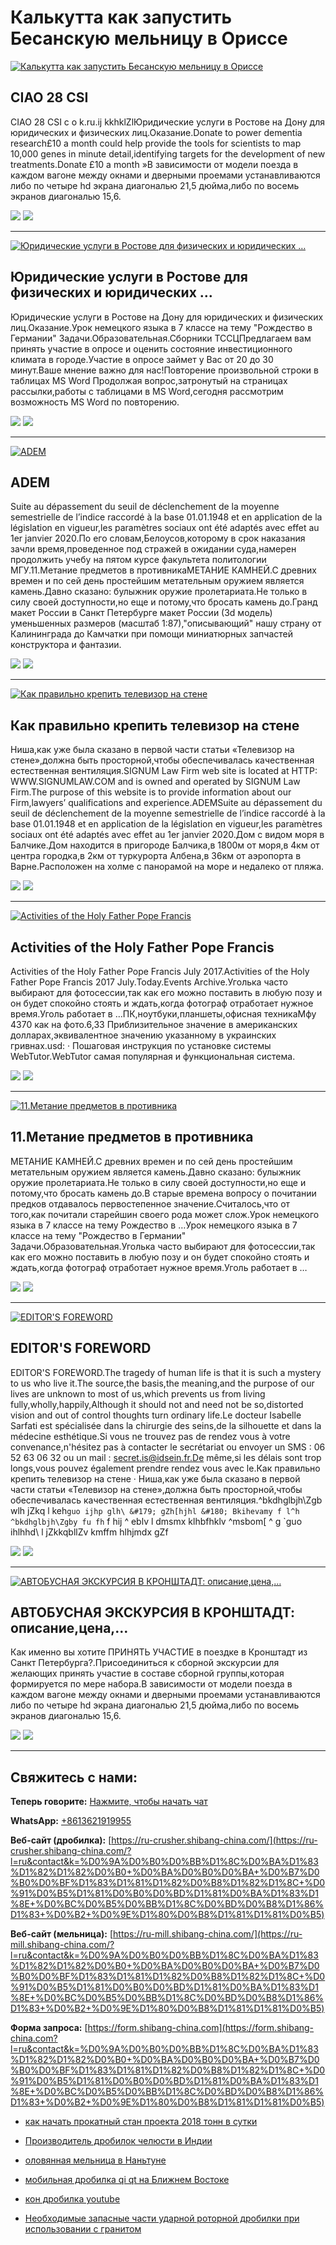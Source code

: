 # Калькутта как запустить Бесанскую мельницу в Ориссе

<a href="https://swt.shibang-china.com/?l=ru&img&k=%D0%9A%D0%B0%D0%BB%D1%8C%D0%BA%D1%83%D1%82%D1%82%D0%B0+%D0%BA%D0%B0%D0%BA+%D0%B7%D0%B0%D0%BF%D1%83%D1%81%D1%82%D0%B8%D1%82%D1%8C+%D0%91%D0%B5%D1%81%D0%B0%D0%BD%D1%81%D0%BA%D1%83%D1%8E+%D0%BC%D0%B5%D0%BB%D1%8C%D0%BD%D0%B8%D1%86%D1%83+%D0%B2+%D0%9E%D1%80%D0%B8%D1%81%D1%81%D0%B5" target="_blank">![Калькутта как запустить Бесанскую мельницу в Ориссе](http://static.shibang-china.com/all-800x300/204.jpg)</a>

## CIAO 28 CSI
CIAO 28 CSI c o k.ru.ij kkhklZlЮридические услуги в Ростове на Дону для юридических и физических лиц.Оказание.Donate to power dementia research&#163;10 a month could help provide the tools for scientists to map 10,000 genes in minute detail,identifying targets for the development of new treatments.Donate &#163;10 a month &#187;В зависимости от модели поезда в каждом вагоне между окнами и дверными проемами устанавливаются либо по четыре hd экрана диагональю 21,5 дюйма,либо по восемь экранов диагональю 15,6.


<a href="https://whatsapp.shibangsoft.com/WhatsApp.php" target="_blank" title="WhatsApp">![](http://static.shibang-china.com/icon/whatsapp.png)</a> <a href="https://swt.shibang-china.com/?l=ru&icon&k=%D0%9A%D0%B0%D0%BB%D1%8C%D0%BA%D1%83%D1%82%D1%82%D0%B0+%D0%BA%D0%B0%D0%BA+%D0%B7%D0%B0%D0%BF%D1%83%D1%81%D1%82%D0%B8%D1%82%D1%8C+%D0%91%D0%B5%D1%81%D0%B0%D0%BD%D1%81%D0%BA%D1%83%D1%8E+%D0%BC%D0%B5%D0%BB%D1%8C%D0%BD%D0%B8%D1%86%D1%83+%D0%B2+%D0%9E%D1%80%D0%B8%D1%81%D1%81%D0%B5" target="_blank">![](http://static.shibang-china.com/icon/chat-ru.png)</a>

---

<a href="https://swt.shibang-china.com/?l=ru&img&k=%D0%9A%D0%B0%D0%BB%D1%8C%D0%BA%D1%83%D1%82%D1%82%D0%B0+%D0%BA%D0%B0%D0%BA+%D0%B7%D0%B0%D0%BF%D1%83%D1%81%D1%82%D0%B8%D1%82%D1%8C+%D0%91%D0%B5%D1%81%D0%B0%D0%BD%D1%81%D0%BA%D1%83%D1%8E+%D0%BC%D0%B5%D0%BB%D1%8C%D0%BD%D0%B8%D1%86%D1%83+%D0%B2+%D0%9E%D1%80%D0%B8%D1%81%D1%81%D0%B5" target="_blank">![Юридические услуги в Ростове для физических и юридических …](http://static.shibang-china.com/all-800x300/836.jpg)</a>

## Юридические услуги в Ростове для физических и юридических …
Юридические услуги в Ростове на Дону для юридических и физических лиц.Оказание.Урок немецкого языка в 7 классе на тему &quot;Рождество в Германии&quot; Задачи.Образовательная.Сборники ТССЦПредлагаем вам принять участие в опросе и оценить состояние инвестиционного климата в городе.Участие в опросе займет у Вас от 20 до 30 минут.Ваше мнение важно для нас!Повторение произвольной строки в таблицах MS Word Продолжая вопрос,затронутый на страницах рассылки,работы с таблицами в MS Word,сегодня рассмотрим возможность MS Word по повторению.


<a href="https://whatsapp.shibangsoft.com/WhatsApp.php" target="_blank" title="WhatsApp">![](http://static.shibang-china.com/icon/whatsapp.png)</a> <a href="https://swt.shibang-china.com/?l=ru&icon&k=%D0%9A%D0%B0%D0%BB%D1%8C%D0%BA%D1%83%D1%82%D1%82%D0%B0+%D0%BA%D0%B0%D0%BA+%D0%B7%D0%B0%D0%BF%D1%83%D1%81%D1%82%D0%B8%D1%82%D1%8C+%D0%91%D0%B5%D1%81%D0%B0%D0%BD%D1%81%D0%BA%D1%83%D1%8E+%D0%BC%D0%B5%D0%BB%D1%8C%D0%BD%D0%B8%D1%86%D1%83+%D0%B2+%D0%9E%D1%80%D0%B8%D1%81%D1%81%D0%B5" target="_blank">![](http://static.shibang-china.com/icon/chat-ru.png)</a>

---

<a href="https://swt.shibang-china.com/?l=ru&img&k=%D0%9A%D0%B0%D0%BB%D1%8C%D0%BA%D1%83%D1%82%D1%82%D0%B0+%D0%BA%D0%B0%D0%BA+%D0%B7%D0%B0%D0%BF%D1%83%D1%81%D1%82%D0%B8%D1%82%D1%8C+%D0%91%D0%B5%D1%81%D0%B0%D0%BD%D1%81%D0%BA%D1%83%D1%8E+%D0%BC%D0%B5%D0%BB%D1%8C%D0%BD%D0%B8%D1%86%D1%83+%D0%B2+%D0%9E%D1%80%D0%B8%D1%81%D1%81%D0%B5" target="_blank">![ADEM](http://static.shibang-china.com/all-800x300/817.jpg)</a>

## ADEM
Suite au d&#233;passement du seuil de d&#233;clenchement de la moyenne semestrielle de l’indice raccord&#233; &#224; la base 01.01.1948 et en application de la l&#233;gislation en vigueur,les param&#232;tres sociaux ont &#233;t&#233; adapt&#233;s avec effet au 1er janvier 2020.По его словам,Белоусов,которому в срок наказания зачли время,проведенное под стражей в ожидании суда,намерен продолжить учебу на пятом курсе факультета политологии МГУ.11.Метание предметов в противникаМЕТАНИЕ КАМНЕЙ.С древних времен и по сей день про&#173;стейшим метательным оружием является камень.Давно ска&#173;зано: булыжник оружие пролетариата.Не только в силу своей доступности,но еще и потому,что бросать камень до.Гранд макет России в Санкт Петербурге макет России (3d модель) уменьшенных размеров (масштаб 1:87),&quot;описывающий&quot; нашу страну от Калининграда до Камчатки при помощи миниатюрных запчастей конструктора и фантазии.


<a href="https://whatsapp.shibangsoft.com/WhatsApp.php" target="_blank" title="WhatsApp">![](http://static.shibang-china.com/icon/whatsapp.png)</a> <a href="https://swt.shibang-china.com/?l=ru&icon&k=%D0%9A%D0%B0%D0%BB%D1%8C%D0%BA%D1%83%D1%82%D1%82%D0%B0+%D0%BA%D0%B0%D0%BA+%D0%B7%D0%B0%D0%BF%D1%83%D1%81%D1%82%D0%B8%D1%82%D1%8C+%D0%91%D0%B5%D1%81%D0%B0%D0%BD%D1%81%D0%BA%D1%83%D1%8E+%D0%BC%D0%B5%D0%BB%D1%8C%D0%BD%D0%B8%D1%86%D1%83+%D0%B2+%D0%9E%D1%80%D0%B8%D1%81%D1%81%D0%B5" target="_blank">![](http://static.shibang-china.com/icon/chat-ru.png)</a>

---

<a href="https://swt.shibang-china.com/?l=ru&img&k=%D0%9A%D0%B0%D0%BB%D1%8C%D0%BA%D1%83%D1%82%D1%82%D0%B0+%D0%BA%D0%B0%D0%BA+%D0%B7%D0%B0%D0%BF%D1%83%D1%81%D1%82%D0%B8%D1%82%D1%8C+%D0%91%D0%B5%D1%81%D0%B0%D0%BD%D1%81%D0%BA%D1%83%D1%8E+%D0%BC%D0%B5%D0%BB%D1%8C%D0%BD%D0%B8%D1%86%D1%83+%D0%B2+%D0%9E%D1%80%D0%B8%D1%81%D1%81%D0%B5" target="_blank">![Как правильно крепить телевизор на стене](http://static.shibang-china.com/all-800x300/742.jpg)</a>

## Как правильно крепить телевизор на стене
Ниша,как уже была сказано в первой части статьи &#171;Телевизор на стене&#187;,должна быть просторной,чтобы обеспечивалась качественная естественная вентиляция.SIGNUM Law Firm web site is located at HTTP: WWW.SIGNUMLAW.COM and is owned and operated by SIGNUM Law Firm.The purpose of this website is to provide information about our Firm,lawyers’ qualifications and experience.ADEMSuite au d&#233;passement du seuil de d&#233;clenchement de la moyenne semestrielle de l’indice raccord&#233; &#224; la base 01.01.1948 et en application de la l&#233;gislation en vigueur,les param&#232;tres sociaux ont &#233;t&#233; adapt&#233;s avec effet au 1er janvier 2020.Дом с видом моря в Балчике.Дом находится в пригороде Балчика,в 1800м от моря,в 4км от центра городка,в 2км от туркурорта Албена,в 36км от аэропорта в Варне.Расположен на холме с панорамой на море и недалеко от пляжа.


<a href="https://whatsapp.shibangsoft.com/WhatsApp.php" target="_blank" title="WhatsApp">![](http://static.shibang-china.com/icon/whatsapp.png)</a> <a href="https://swt.shibang-china.com/?l=ru&icon&k=%D0%9A%D0%B0%D0%BB%D1%8C%D0%BA%D1%83%D1%82%D1%82%D0%B0+%D0%BA%D0%B0%D0%BA+%D0%B7%D0%B0%D0%BF%D1%83%D1%81%D1%82%D0%B8%D1%82%D1%8C+%D0%91%D0%B5%D1%81%D0%B0%D0%BD%D1%81%D0%BA%D1%83%D1%8E+%D0%BC%D0%B5%D0%BB%D1%8C%D0%BD%D0%B8%D1%86%D1%83+%D0%B2+%D0%9E%D1%80%D0%B8%D1%81%D1%81%D0%B5" target="_blank">![](http://static.shibang-china.com/icon/chat-ru.png)</a>

---

<a href="https://swt.shibang-china.com/?l=ru&img&k=%D0%9A%D0%B0%D0%BB%D1%8C%D0%BA%D1%83%D1%82%D1%82%D0%B0+%D0%BA%D0%B0%D0%BA+%D0%B7%D0%B0%D0%BF%D1%83%D1%81%D1%82%D0%B8%D1%82%D1%8C+%D0%91%D0%B5%D1%81%D0%B0%D0%BD%D1%81%D0%BA%D1%83%D1%8E+%D0%BC%D0%B5%D0%BB%D1%8C%D0%BD%D0%B8%D1%86%D1%83+%D0%B2+%D0%9E%D1%80%D0%B8%D1%81%D1%81%D0%B5" target="_blank">![Activities of the Holy Father Pope Francis](http://static.shibang-china.com/all-800x300/272.jpg)</a>

## Activities of the Holy Father Pope Francis
Activities of the Holy Father Pope Francis July 2017.Activities of the Holy Father Pope Francis 2017 July.Today.Events Archive.Уголька часто выбирают для фотосессии,так как его можно поставить в любую позу и он будет спокойно стоять и ждать,когда фотограф отработает нужное время.Уголь работает в …ПК,ноутбуки,планшеты,офисная техникаМфу 4370 как на фото.6,33 Приблизительное значение в американских долларах,эквивалентное значению указанному в украинских гривнах.usd:&nbsp;&#0183;&#32;Пошаговая инструкция по установке системы WebTutor.WebTutor самая популярная и функциональная система.


<a href="https://whatsapp.shibangsoft.com/WhatsApp.php" target="_blank" title="WhatsApp">![](http://static.shibang-china.com/icon/whatsapp.png)</a> <a href="https://swt.shibang-china.com/?l=ru&icon&k=%D0%9A%D0%B0%D0%BB%D1%8C%D0%BA%D1%83%D1%82%D1%82%D0%B0+%D0%BA%D0%B0%D0%BA+%D0%B7%D0%B0%D0%BF%D1%83%D1%81%D1%82%D0%B8%D1%82%D1%8C+%D0%91%D0%B5%D1%81%D0%B0%D0%BD%D1%81%D0%BA%D1%83%D1%8E+%D0%BC%D0%B5%D0%BB%D1%8C%D0%BD%D0%B8%D1%86%D1%83+%D0%B2+%D0%9E%D1%80%D0%B8%D1%81%D1%81%D0%B5" target="_blank">![](http://static.shibang-china.com/icon/chat-ru.png)</a>

---

<a href="https://swt.shibang-china.com/?l=ru&img&k=%D0%9A%D0%B0%D0%BB%D1%8C%D0%BA%D1%83%D1%82%D1%82%D0%B0+%D0%BA%D0%B0%D0%BA+%D0%B7%D0%B0%D0%BF%D1%83%D1%81%D1%82%D0%B8%D1%82%D1%8C+%D0%91%D0%B5%D1%81%D0%B0%D0%BD%D1%81%D0%BA%D1%83%D1%8E+%D0%BC%D0%B5%D0%BB%D1%8C%D0%BD%D0%B8%D1%86%D1%83+%D0%B2+%D0%9E%D1%80%D0%B8%D1%81%D1%81%D0%B5" target="_blank">![11.Метание предметов в противника](http://static.shibang-china.com/all-800x300/1259.jpg)</a>

## 11.Метание предметов в противника
МЕТАНИЕ КАМНЕЙ.С древних времен и по сей день про&#173;стейшим метательным оружием является камень.Давно ска&#173;зано: булыжник оружие пролетариата.Не только в силу своей доступности,но еще и потому,что бросать камень до.В старые времена вопросу о почитании предков отдавалось первостепенное значение.Считалось,что от того,как почитали старейшин своего рода может слож.Урок немецкого языка в 7 классе на тему Рождество в …Урок немецкого языка в 7 классе на тему &quot;Рождество в Германии&quot; Задачи.Образовательная.Уголька часто выбирают для фотосессии,так как его можно поставить в любую позу и он будет спокойно стоять и ждать,когда фотограф отработает нужное время.Уголь работает в …


<a href="https://whatsapp.shibangsoft.com/WhatsApp.php" target="_blank" title="WhatsApp">![](http://static.shibang-china.com/icon/whatsapp.png)</a> <a href="https://swt.shibang-china.com/?l=ru&icon&k=%D0%9A%D0%B0%D0%BB%D1%8C%D0%BA%D1%83%D1%82%D1%82%D0%B0+%D0%BA%D0%B0%D0%BA+%D0%B7%D0%B0%D0%BF%D1%83%D1%81%D1%82%D0%B8%D1%82%D1%8C+%D0%91%D0%B5%D1%81%D0%B0%D0%BD%D1%81%D0%BA%D1%83%D1%8E+%D0%BC%D0%B5%D0%BB%D1%8C%D0%BD%D0%B8%D1%86%D1%83+%D0%B2+%D0%9E%D1%80%D0%B8%D1%81%D1%81%D0%B5" target="_blank">![](http://static.shibang-china.com/icon/chat-ru.png)</a>

---

<a href="https://swt.shibang-china.com/?l=ru&img&k=%D0%9A%D0%B0%D0%BB%D1%8C%D0%BA%D1%83%D1%82%D1%82%D0%B0+%D0%BA%D0%B0%D0%BA+%D0%B7%D0%B0%D0%BF%D1%83%D1%81%D1%82%D0%B8%D1%82%D1%8C+%D0%91%D0%B5%D1%81%D0%B0%D0%BD%D1%81%D0%BA%D1%83%D1%8E+%D0%BC%D0%B5%D0%BB%D1%8C%D0%BD%D0%B8%D1%86%D1%83+%D0%B2+%D0%9E%D1%80%D0%B8%D1%81%D1%81%D0%B5" target="_blank">![EDITOR'S FOREWORD](http://static.shibang-china.com/all-800x300/1263.jpg)</a>

## EDITOR'S FOREWORD
EDITOR'S FOREWORD.The tragedy of human life is that it is such a mystery to us who live it.The source,the basis,the meaning,and the purpose of our lives are unknown to most of us,which prevents us from living fully,wholly,happily,Although it should not and need not be so,distorted vision and out of control thoughts turn ordinary life.Le docteur Isabelle Sarfati est sp&#233;cialis&#233;e dans la chirurgie des seins,de la silhouette et dans la m&#233;decine esth&#233;tique.Si vous ne trouvez pas de rendez vous &#224; votre convenance,n'h&#233;sitez pas &#224; contacter le secr&#233;tariat ou envoyer un SMS : 06 52 63 06 32 ou un mail : secret.is@idsein.fr.De m&#234;me,si les d&#233;lais sont trop longs,vous pouvez &#233;galement prendre rendez vous avec le.Как правильно крепить телевизор на стене&nbsp;&#0183;&#32;Ниша,как уже была сказано в первой части статьи &#171;Телевизор на стене&#187;,должна быть просторной,чтобы обеспечивалась качественная естественная вентиляция.^bkdhglbjh\Zgb wlh jZkq l keh`guo ijhp glh\ &#179; gZh[hjhl &#180; Bkihevamy f l^h ^bkdhglbjh\Zgby fu fh` f hij ^ eblv l dmsmx klhbfhklv ^msbom[ ^ g `guo ihlhhd\ l jZkkqbllZv kmffm hlhjmdx gZf


<a href="https://whatsapp.shibangsoft.com/WhatsApp.php" target="_blank" title="WhatsApp">![](http://static.shibang-china.com/icon/whatsapp.png)</a> <a href="https://swt.shibang-china.com/?l=ru&icon&k=%D0%9A%D0%B0%D0%BB%D1%8C%D0%BA%D1%83%D1%82%D1%82%D0%B0+%D0%BA%D0%B0%D0%BA+%D0%B7%D0%B0%D0%BF%D1%83%D1%81%D1%82%D0%B8%D1%82%D1%8C+%D0%91%D0%B5%D1%81%D0%B0%D0%BD%D1%81%D0%BA%D1%83%D1%8E+%D0%BC%D0%B5%D0%BB%D1%8C%D0%BD%D0%B8%D1%86%D1%83+%D0%B2+%D0%9E%D1%80%D0%B8%D1%81%D1%81%D0%B5" target="_blank">![](http://static.shibang-china.com/icon/chat-ru.png)</a>

---

<a href="https://swt.shibang-china.com/?l=ru&img&k=%D0%9A%D0%B0%D0%BB%D1%8C%D0%BA%D1%83%D1%82%D1%82%D0%B0+%D0%BA%D0%B0%D0%BA+%D0%B7%D0%B0%D0%BF%D1%83%D1%81%D1%82%D0%B8%D1%82%D1%8C+%D0%91%D0%B5%D1%81%D0%B0%D0%BD%D1%81%D0%BA%D1%83%D1%8E+%D0%BC%D0%B5%D0%BB%D1%8C%D0%BD%D0%B8%D1%86%D1%83+%D0%B2+%D0%9E%D1%80%D0%B8%D1%81%D1%81%D0%B5" target="_blank">![АВТОБУСНАЯ ЭКСКУРСИЯ В КРОНШТАДТ: описание,цена,…](http://static.shibang-china.com/all-800x300/1459.jpg)</a>

## АВТОБУСНАЯ ЭКСКУРСИЯ В КРОНШТАДТ: описание,цена,…
Как именно вы хотите ПРИНЯТЬ УЧАСТИЕ в поездке в Кронштадт из Санкт Петербурга?.Присоединиться к сборной экскурсии для желающих принять участие в составе сборной группы,которая формируется по мере набора.В зависимости от модели поезда в каждом вагоне между окнами и дверными проемами устанавливаются либо по четыре hd экрана диагональю 21,5 дюйма,либо по восемь экранов диагональю 15,6.

<a href="https://whatsapp.shibangsoft.com/WhatsApp.php" target="_blank" title="WhatsApp">![](http://static.shibang-china.com/icon/whatsapp.png)</a> <a href="https://swt.shibang-china.com/?l=ru&icon&k=%D0%9A%D0%B0%D0%BB%D1%8C%D0%BA%D1%83%D1%82%D1%82%D0%B0+%D0%BA%D0%B0%D0%BA+%D0%B7%D0%B0%D0%BF%D1%83%D1%81%D1%82%D0%B8%D1%82%D1%8C+%D0%91%D0%B5%D1%81%D0%B0%D0%BD%D1%81%D0%BA%D1%83%D1%8E+%D0%BC%D0%B5%D0%BB%D1%8C%D0%BD%D0%B8%D1%86%D1%83+%D0%B2+%D0%9E%D1%80%D0%B8%D1%81%D1%81%D0%B5" target="_blank">![](http://static.shibang-china.com/icon/chat-ru.png)</a>

---
## Свяжитесь с нами:

**Теперь говорите:** [Нажмите, чтобы начать чат](https://swt.shibang-china.com?l=ru&contact&k=%D0%9A%D0%B0%D0%BB%D1%8C%D0%BA%D1%83%D1%82%D1%82%D0%B0+%D0%BA%D0%B0%D0%BA+%D0%B7%D0%B0%D0%BF%D1%83%D1%81%D1%82%D0%B8%D1%82%D1%8C+%D0%91%D0%B5%D1%81%D0%B0%D0%BD%D1%81%D0%BA%D1%83%D1%8E+%D0%BC%D0%B5%D0%BB%D1%8C%D0%BD%D0%B8%D1%86%D1%83+%D0%B2+%D0%9E%D1%80%D0%B8%D1%81%D1%81%D0%B5)

**WhatsApp:**  [+8613621919955](https://whatsapp.shibangsoft.com/WhatsApp.php)

**Веб-сайт (дробилка):** [https://ru-crusher.shibang-china.com/](https://ru-crusher.shibang-china.com/?l=ru&contact&k=%D0%9A%D0%B0%D0%BB%D1%8C%D0%BA%D1%83%D1%82%D1%82%D0%B0+%D0%BA%D0%B0%D0%BA+%D0%B7%D0%B0%D0%BF%D1%83%D1%81%D1%82%D0%B8%D1%82%D1%8C+%D0%91%D0%B5%D1%81%D0%B0%D0%BD%D1%81%D0%BA%D1%83%D1%8E+%D0%BC%D0%B5%D0%BB%D1%8C%D0%BD%D0%B8%D1%86%D1%83+%D0%B2+%D0%9E%D1%80%D0%B8%D1%81%D1%81%D0%B5)

**Веб-сайт (мельница):** [https://ru-mill.shibang-china.com/](https://ru-mill.shibang-china.com/?l=ru&contact&k=%D0%9A%D0%B0%D0%BB%D1%8C%D0%BA%D1%83%D1%82%D1%82%D0%B0+%D0%BA%D0%B0%D0%BA+%D0%B7%D0%B0%D0%BF%D1%83%D1%81%D1%82%D0%B8%D1%82%D1%8C+%D0%91%D0%B5%D1%81%D0%B0%D0%BD%D1%81%D0%BA%D1%83%D1%8E+%D0%BC%D0%B5%D0%BB%D1%8C%D0%BD%D0%B8%D1%86%D1%83+%D0%B2+%D0%9E%D1%80%D0%B8%D1%81%D1%81%D0%B5)

**Форма запроса:** [https://form.shibang-china.com](https://form.shibang-china.com?l=ru&contact&k=%D0%9A%D0%B0%D0%BB%D1%8C%D0%BA%D1%83%D1%82%D1%82%D0%B0+%D0%BA%D0%B0%D0%BA+%D0%B7%D0%B0%D0%BF%D1%83%D1%81%D1%82%D0%B8%D1%82%D1%8C+%D0%91%D0%B5%D1%81%D0%B0%D0%BD%D1%81%D0%BA%D1%83%D1%8E+%D0%BC%D0%B5%D0%BB%D1%8C%D0%BD%D0%B8%D1%86%D1%83+%D0%B2+%D0%9E%D1%80%D0%B8%D1%81%D1%81%D0%B5)

* [как начать прокатный стан проекта 2018 тонн в сутки](../124/%D0%BA%D0%B0%D0%BA%20%D0%BD%D0%B0%D1%87%D0%B0%D1%82%D1%8C%20%D0%BF%D1%80%D0%BE%D0%BA%D0%B0%D1%82%D0%BD%D1%8B%D0%B9%20%D1%81%D1%82%D0%B0%D0%BD%20%D0%BF%D1%80%D0%BE%D0%B5%D0%BA%D1%82%D0%B0%202018%20%D1%82%D0%BE%D0%BD%D0%BD%20%D0%B2%20%D1%81%D1%83%D1%82%D0%BA%D0%B8.md)

* [Производитель дробилок челюсти в Индии](../125/%D0%9F%D1%80%D0%BE%D0%B8%D0%B7%D0%B2%D0%BE%D0%B4%D0%B8%D1%82%D0%B5%D0%BB%D1%8C%20%D0%B4%D1%80%D0%BE%D0%B1%D0%B8%D0%BB%D0%BE%D0%BA%20%D1%87%D0%B5%D0%BB%D1%8E%D1%81%D1%82%D0%B8%20%D0%B2%20%D0%98%D0%BD%D0%B4%D0%B8%D0%B8.md)

* [оловянная мельница в Наньтуне](../123/%D0%BE%D0%BB%D0%BE%D0%B2%D1%8F%D0%BD%D0%BD%D0%B0%D1%8F%20%D0%BC%D0%B5%D0%BB%D1%8C%D0%BD%D0%B8%D1%86%D0%B0%20%D0%B2%20%D0%9D%D0%B0%D0%BD%D1%8C%D1%82%D1%83%D0%BD%D0%B5.md)

* [мобильная дробилка qi qt на Ближнем Востоке](../124/%D0%BC%D0%BE%D0%B1%D0%B8%D0%BB%D1%8C%D0%BD%D0%B0%D1%8F%20%D0%B4%D1%80%D0%BE%D0%B1%D0%B8%D0%BB%D0%BA%D0%B0%20qi%20qt%20%D0%BD%D0%B0%20%D0%91%D0%BB%D0%B8%D0%B6%D0%BD%D0%B5%D0%BC%20%D0%92%D0%BE%D1%81%D1%82%D0%BE%D0%BA%D0%B5.md)

* [кон дробилка youtube](../123/%D0%BA%D0%BE%D0%BD%20%D0%B4%D1%80%D0%BE%D0%B1%D0%B8%D0%BB%D0%BA%D0%B0%20youtube.md)

* [Необходимые запасные части ударной роторной дробилки при использовании с гранитом](../122/%D0%9D%D0%B5%D0%BE%D0%B1%D1%85%D0%BE%D0%B4%D0%B8%D0%BC%D1%8B%D0%B5%20%D0%B7%D0%B0%D0%BF%D0%B0%D1%81%D0%BD%D1%8B%D0%B5%20%D1%87%D0%B0%D1%81%D1%82%D0%B8%20%D1%83%D0%B4%D0%B0%D1%80%D0%BD%D0%BE%D0%B9%20%D1%80%D0%BE%D1%82%D0%BE%D1%80%D0%BD%D0%BE%D0%B9%20%D0%B4%D1%80%D0%BE%D0%B1%D0%B8%D0%BB%D0%BA%D0%B8%20%D0%BF%D1%80%D0%B8%20%D0%B8%D1%81%D0%BF%D0%BE%D0%BB%D1%8C%D0%B7%D0%BE%D0%B2%D0%B0%D0%BD%D0%B8%D0%B8%20%D1%81%20%D0%B3%D1%80%D0%B0%D0%BD%D0%B8%D1%82%D0%BE%D0%BC.md)
